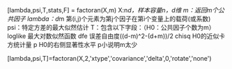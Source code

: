 [lambda,psi,T,stats,F] = factoran(X,m)
X:n*d，样本容量n，d维
m：返回m个公共因子
lambda：d*m 第(i,j)个元素为第j个因子在第i个变量上的载荷(或系数)
psi：特定方差的最大似然估计
T：包含以下字段：（H0：公共因子个数为m）
loglike    最大对数似然函数
dfe       误差自由度((d-m)^2-(d+m))/2
chisq    H0的近似卡方统计量
p           H0的右侧显著性水平  p小说明m太少

[lambda,psi,T]=factoran(X,2,'xtype','covariance','delta',0,'rotate','none')
